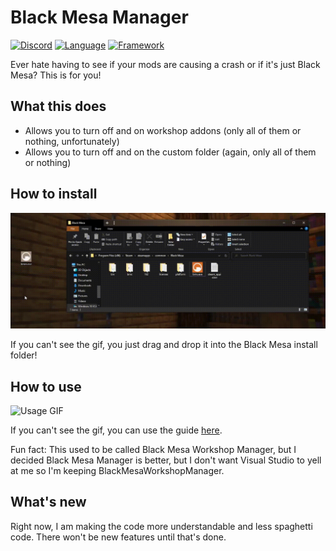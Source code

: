 # Black Mesa Manager

[![Discord](https://img.shields.io/discord/810767519928549427?color=7289da&label=chat&style=for-the-badge)](https://discord.gg/XzQ4dEs5CE)
[![Language](https://img.shields.io/badge/language-C%23-blue?style=for-the-badge)](https://docs.microsoft.com/en-us/dotnet/csharp/)
[![Framework](https://img.shields.io/badge/framework-.NET-blueviolet?style=for-the-badge)](https://dotnet.microsoft.com/)

Ever hate having to see if your mods are causing a crash or if it's just Black Mesa? This is for you!

 ## What this does
* Allows you to turn off and on workshop addons (only all of them or nothing, unfortunately)
* Allows you to turn off and on the custom folder (again, only all of them or nothing)

## How to install

![Installation GIF](https://raw.githubusercontent.com/thepwrtank18/BlackMesaWorkshopManager/master/howtoinstall.gif)

If you can't see the gif, you just drag and drop it into the Black Mesa install folder!

## How to use

![Usage GIF](https://raw.githubusercontent.com/thepwrtank18/BlackMesaWorkshopManager/master/howtouse.gif)

If you can't see the gif, you can use the guide [here](https://github.com/thepwrtank18/BlackMesaWorkshopManager/blob/master/howtouse.md).

Fun fact: This used to be called Black Mesa Workshop Manager, but I decided Black Mesa Manager is better, but I don't want Visual Studio to yell at me so I'm keeping BlackMesaWorkshopManager.

## What's new

Right now, I am making the code more understandable and less spaghetti code. There won't be new features until that's done.
